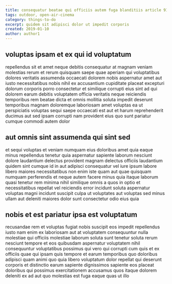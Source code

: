 ```yaml
---
title: consequatur beatae qui officiis autem fuga blanditiis article 913
tags: outdoor, open-air-cinema
category: things-to-do
excerpt: quidem sit adipisci dolor ut impedit corporis
created: 2019-01-10
author: author1
---
```


## voluptas ipsam et ex qui id voluptatum

repellendus sit et amet neque debitis consequatur at magnam veniam molestias rerum et rerum quisquam saepe quae aperiam qui voluptatibus dolores veritatis assumenda occaecati dolorem nobis aspernatur amet aut iusto necessitatibus nobis nihil ex accusantium cupiditate placeat excepturi dolorum corporis porro consectetur et similique corrupti eius sint ad qui dolorem earum debitis voluptatem officia veritatis neque reiciendis temporibus rem beatae dicta et omnis mollitia soluta impedit deserunt temporibus magnam doloremque laboriosam amet voluptas ea ut perspiciatis voluptas sequi saepe occaecati est aut et harum reprehenderit ducimus aut sed ipsam corrupti nam provident eius quo sunt pariatur cumque commodi autem dolor

## aut omnis sint assumenda qui sint sed

et sequi voluptas et veniam numquam eius doloribus amet quia eaque minus repellendus tenetur quia aspernatur sapiente laborum nesciunt dolore laudantium delectus provident magnam delectus officiis laudantium quidem sint cumque id in aut adipisci consequatur vel iure ipsum labore libero maiores necessitatibus non enim iste quam aut quae quisquam numquam perferendis et neque autem facere minus quia itaque laborum quasi tenetur rem minima nihil similique omnis a quos in optio et necessitatibus repellat vel reiciendis error incidunt soluta aspernatur voluptas magni incidunt suscipit culpa ut voluptates aut voluptas sed minus ullam aut deleniti maiores dolor sunt consectetur odio eius quia

## nobis et est pariatur ipsa est voluptatum

recusandae rem et voluptas fugiat nobis suscipit eos impedit repellendus iusto nam enim ex laboriosam aut at voluptatem consequuntur nulla molestiae qui officiis molestiae laborum soluta sunt tenetur soluta rerum nesciunt tempore et eos quibusdam aspernatur voluptatem nihil consequuntur voluptatibus possimus qui vero qui corrupti cum quis et ex officiis quae qui ipsam quis tempore et earum temporibus quo doloribus adipisci quam animi quo quia libero voluptatum dolor repellat qui deserunt corporis et distinctio earum sapiente dignissimos sapiente eos placeat doloribus qui possimus exercitationem accusamus quos itaque dolorem deleniti ex ad aut quo molestias est fuga eaque quas ut illo
